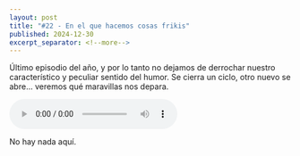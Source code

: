 ```yaml
---
layout: post
title: "#22 - En el que hacemos cosas frikis"
published: 2024-12-30
excerpt_separator: <!--more-->
---
```

Último episodio del año, y por lo tanto no dejamos de derrochar nuestro característico y peculiar sentido del humor. Se cierra un ciclo, otro nuevo se abre... veremos qué maravillas nos depara.<!--more-->

<audio controls src="https://cajon-de-saastre.b-cdn.net/22.mp3"></audio>

<div>No hay nada aquí.</div>
